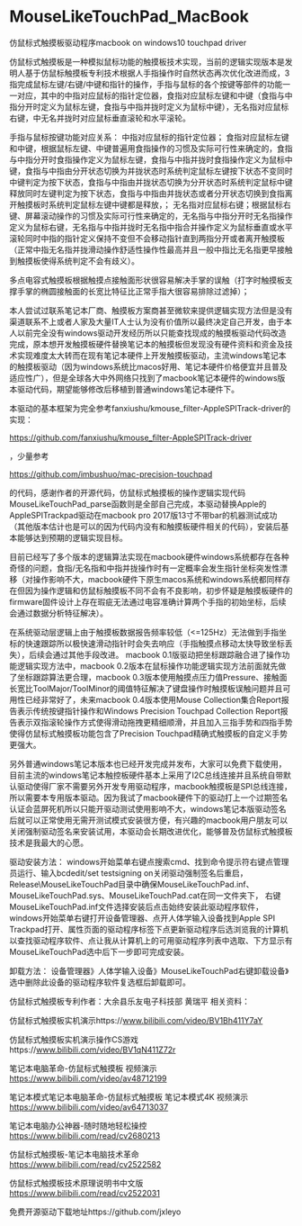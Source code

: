 # MouseLikeTouchPad_MacBook
仿鼠标式触摸板驱动程序macbook on windows10 touchpad driver

仿鼠标式触摸板是一种模拟鼠标功能的触摸板技术实现，当前的逻辑实现版本是发明人基于仿鼠标触摸板专利技术根据人手指操作时自然状态再次优化改进而成，3指完成鼠标左键/右键/中键和指针的操作，手指与鼠标的各个按键等部件的功能一一对应，其中的中指对应鼠标的指针定位器，食指对应鼠标左键和中键（食指与中指分开时定义为鼠标左键，食指与中指并拢时定义为鼠标中键），无名指对应鼠标右键，中无名并拢时对应鼠标垂直滚轮和水平滚轮。

手指与鼠标按键功能对应关系： 中指对应鼠标的指针定位器； 食指对应鼠标左键和中键，根据鼠标左键、中键普遍用食指操作的习惯及实际可行性来确定的，食指与中指分开时食指操作定义为鼠标左键，食指与中指并拢时食指操作定义为鼠标中键，食指与中指由分开状态切换为并拢状态时系统判定鼠标左键按下状态不变同时中键判定为按下状态，食指与中指由并拢状态切换为分开状态时系统判定鼠标中键释放同时左键判定为按下状态，食指与中指由并拢状态或者分开状态切换到食指离开触摸板时系统判定鼠标左键中键都是释放，； 无名指对应鼠标右键；根据鼠标右键、屏幕滚动操作的习惯及实际可行性来确定的，无名指与中指分开时无名指操作定义为鼠标右键，无名指与中指并拢时无名指中指合并操作定义为鼠标垂直或水平滚轮同时中指的指针定义保持不变但不会移动指针直到两指分开或者离开触摸板（正常中指无名指并拢滑动操作舒适性操作性最高并且一般中指比无名指更早接触到触摸板使得系统判定不会有歧义）。

多点电容式触摸板根据触摸点接触面形状很容易解决手掌的误触（打字时触摸板支撑手掌的椭圆接触面的长宽比特征比正常手指大很容易排除过滤掉）；

本人尝试过联系笔记本厂商、触摸板方案商甚至微软来提供逻辑实现方法但是没有渠道联系不上或者人家及大量IT人士认为没有价值所以最终决定自己开发，由于本人以前完全没有windows驱动开发经历所以只能查找现成的触摸板驱动代码改造完成，原本想开发触摸板硬件替换笔记本的触摸板但发现没有硬件资料和资金及技术实现难度太大转而在现有笔记本硬件上开发触摸板驱动，主流windows笔记本的触摸板驱动（因为windows系统比macos好用、笔记本硬件价格便宜并且普及适应性广），但是全球各大中外网络只找到了macbook笔记本硬件的windows版本驱动代码，期望能够修改后移植到普通windows笔记本硬件下。 

本驱动的基本框架为完全参考fanxiushu/kmouse_filter-AppleSPITrack-driver的实现：

https://github.com/fanxiushu/kmouse_filter-AppleSPITrack-driver

，少量参考

https://github.com/imbushuo/mac-precision-touchpad

的代码，感谢作者的开源代码，仿鼠标式触摸板的操作逻辑实现代码MouseLikeTouchPad_parse函数则是全部自己完成，本驱动替换Apple的AppleSPITrackpad驱动在macbook pro 2017版13寸不带bar的机器测试成功（其他版本估计也是可以的因为代码内没有和触摸板硬件相关的代码），安装后基本能够达到预期的逻辑实现目标。 

目前已经写了多个版本的逻辑算法实现在macbook硬件windows系统都存在各种奇怪的问题，食指/无名指和中指并拢操作时有一定概率会发生指针坐标突发性漂移（对操作影响不大，macbook硬件下原生macos系统和windows系统都同样存在但因为操作逻辑和仿鼠标触摸板不同不会有不良影响，初步怀疑是触摸板硬件的firmware固件设计上存在瑕疵无法通过电容准确计算两个手指的初始坐标，后续会通过数据分析特征解决）。

在系统驱动层逻辑上由于触摸板数据报告频率较低（<=125Hz）无法做到手指坐标的快速跟踪所以极快速滑动指针时会失去响应（手指触摸点移动太快导致坐标丢失），后续会通过其他手段改进。
macbook 0.1版驱动把坐标跟踪融合进了操作功能逻辑实现方法中，macbook 0.2版本在鼠标操作功能逻辑实现方法前面就先做了坐标跟踪算法更合理，macbook 0.3版本使用触摸点压力值Pressure、接触面长宽比ToolMajor/ToolMinor的阈值特征解决了键盘操作时触摸板误触问题并且可用性已经非常好了，未来macbook 0.4版本使用Mouse Collection集合Report报告表示传统按键指针操作和Windows Precision Touchpad Collection Report报告表示双指滚轮操作方式使得滑动拖拽更精细顺滑，并且加入三指手势和四指手势使得仿鼠标式触摸板功能包含了Precision Touchpad精确式触摸板的自定义手势更强大。

另外普通windows笔记本版本也已经开发完成并发布，大家可以免费下载使用，目前主流的windows笔记本触控板硬件基本上采用了I2C总线连接并且系统自带默认驱动使得厂家不需要另外开发专用驱动程序，macbook触摸板是SPI总线连接，所以需要本专用版本驱动。因为我试了macbook硬件下的驱动打上一个过期签名认证会蓝屏死机所以只能开驱动测试使用影响不大，windows笔记本版驱动签名后就可以正常使用无需开测试模式安装很方便，有兴趣的macbook用户朋友可以关闭强制驱动签名来安装试用，本驱动会长期改进优化，能够普及仿鼠标式触摸板技术是我最大的心愿。

驱动安装方法： windows开始菜单右键点搜索cmd、找到命令提示符右键点管理员运行、输入bcdedit/set testsigning on关闭驱动强制签名后重启， Release\MouseLikeTouchPad目录中确保MouseLikeTouchPad.inf、MouseLikeTouchPad.sys、MouseLikeTouchPad.cat在同一文件夹下， 右键MouseLikeTouchPad.inf文件选择安装后点击始终安装此驱动程序软件， windows开始菜单右键打开设备管理器、点开人体学输入设备找到Apple SPI Trackpad打开、属性页面的驱动程序标签下点更新驱动程序后选浏览我的计算机以查找驱动程序软件、点让我从计算机上的可用驱动程序列表中选取、下方显示有MouseLikeTouchPad选中后下一步即可完成安装。

卸载方法： 设备管理器》人体学输入设备》MouseLikeTouchPad右键卸载设备》选中删除此设备的驱动程序软件复选框后卸载即可。

仿鼠标式触摸板专利作者：大余县乐友电子科技部 黄瑞平 相关资料： 

仿鼠标式触摸板实机演示https://www.bilibili.com/video/BV1Bh411Y7aY

仿鼠标式触摸板实机演示操作CS游戏https://www.bilibili.com/video/BV1qN411Z72r

笔记本电脑革命-仿鼠标式触摸板 视频演示 https://www.bilibili.com/video/av48712199

笔记本模式笔记本电脑革命-仿鼠标式触摸板 笔记本模式4K 视频演示 https://www.bilibili.com/video/av64713037

笔记本电脑办公神器-随时随地轻松操控 https://www.bilibili.com/read/cv2680213

仿鼠标式触摸板-笔记本电脑技术革命 https://www.bilibili.com/read/cv2522582

仿鼠标式触摸板技术原理说明书中文版 https://www.bilibili.com/read/cv2522031

免费开源驱动下载地址https://github.com/jxleyo

